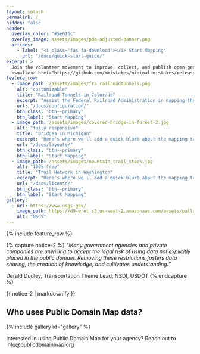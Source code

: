 ```yaml
---
layout: splash
permalink: /
hidden: false
header:
  overlay_color: "#5e616c"
  overlay_image: assets/images/pdm-adjusted-banner.png
  actions:
    - label: "<i class='fas fa-download'></i> Start Mapping"
      url: "/docs/quick-start-guide/"
excerpt: >
  Join the volunteer movement to improve, collect, and publish open geospatial data that can be used by government agencies, private industry, and nonprofits to better inform policy decisions.<br />
  <small><a href="https://github.com/mmistakes/minimal-mistakes/releases/tag/4.24.0">Learn more</a></small>
feature_row:
  - image_path: /assets/images/fra_railroadtunnels.png
    alt: "customizable"
    title: "Railroad Tunnels in Colorado"
    excerpt: "Assist the Federal Railroad Administration in mapping the location of railroad tunnels in Colorado."
    url: "/docs/configuration/"
    btn_class: "btn--primary"
    btn_label: "Start Mapping"
  - image_path: /assets/images/covered-bridge-in-forest-2.jpg
    alt: "fully responsive"
    title: "Bridges in Michigan"
    excerpt: "Here's where we'll add a quick blurb about the mapping task & end user agency."
    url: "/docs/layouts/"
    btn_class: "btn--primary"
    btn_label: "Start Mapping"
  - image_path: /assets/images/mountain_trail_stock.jpg
    alt: "100% free"
    title: "Trail Network in Washington"
    excerpt: "Here's where we'll add a quick blurb about the mapping task & end user agency."
    url: "/docs/license/"
    btn_class: "btn--primary"
    btn_label: "Start Mapping"
gallery:
  - url: https://www.usgs.gov/
    image_path: https://d9-wret.s3.us-west-2.amazonaws.com/assets/palladium/production/s3fs-public/thumbnails/image/USGS_logo_green.png
    alt: "USGS" 
---
```


{% include feature_row %}

{% capture notice-2 %}
*"Many government agencies and private companies are unwilling to accept the legal risk of using data not explicitly placed in the public domain. Removing these restrictions fosters data sharing, the creation of knowledge, and cultivates understanding.”*

Derald Dudley, Transportation Theme Lead, NSDI, USDOT
{% endcapture %}

<div class="notice">{{ notice-2 | markdownify }}</div>

## Who uses Public Domain Map data?

{% include gallery id="gallery" %}

Interested in using Public Domain Map for your agency? Reach out to info@publicdomainmap.org

